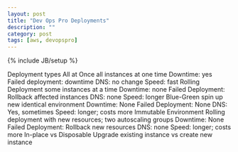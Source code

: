 ```yaml
---
layout: post
title: "Dev Ops Pro Deployments"
description: ""
category: post
tags: [aws, devopspro]
---
```

{% include JB/setup %}

Deployment types
  All at Once
    all instances at one time
    Downtime: yes
    Failed deployment: downtime
    DNS: no change
    Speed: fast
  Rolling Deployment
    some instances at a time
    Downtime: none
    Failed Deployment: Rollback affected instances
    DNS: none
    Speed: longer
  Blue-Green
    spin up new identical environment
    Downtime: None
    Failed Deployment: None
    DNS: Yes, sometimes
    Speed: longer; costs more
  Immutable Environment
    Rolling deployment with new resources; two autoscaling groups
    Downtime: None
    Failed Deployment: Rollback new resources
    DNS: none
    Speed: longer; costs more
  In-place vs Disposable
    Upgrade existing instance vs create new instance